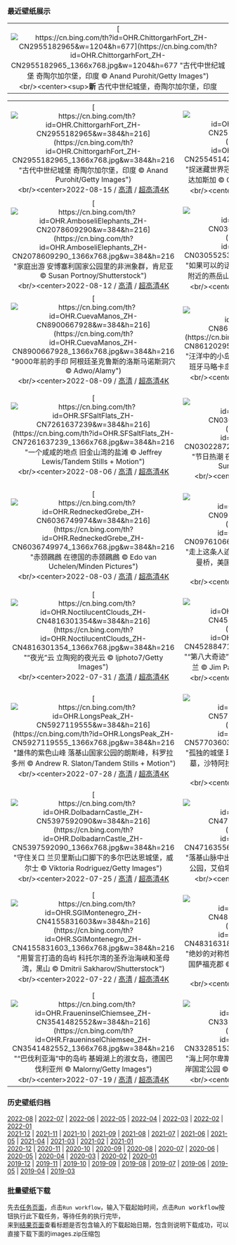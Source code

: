 ### 最近壁纸展示
||
|:---:|
|[![https://cn.bing.com/th?id=OHR.ChittorgarhFort_ZH-CN2955182965&w=1204&h=677](https://cn.bing.com/th?id=OHR.ChittorgarhFort_ZH-CN2955182965_1366x768.jpg&w=1204&h=677 "古代中世纪城堡&#10;奇陶尔加尔堡，印度&#10;© Anand Purohit/Getty Images")](https://cn.bing.com/search?q=%e5%a5%87%e9%99%b6%e5%b0%94%e5%8a%a0%e5%b0%94%e5%a0%a1&form=hpcapt&mkt=zh-cn&filters=HpDate:"20220814_1600")<br/><center><sup>**新**</sup>&nbsp;古代中世纪城堡，奇陶尔加尔堡，印度<center/>|

||||
|:---:|:---:|:---:|
|[![https://cn.bing.com/th?id=OHR.ChittorgarhFort_ZH-CN2955182965&w=384&h=216](https://cn.bing.com/th?id=OHR.ChittorgarhFort_ZH-CN2955182965_1366x768.jpg&w=384&h=216 "古代中世纪城堡&#10;奇陶尔加尔堡，印度&#10;© Anand Purohit/Getty Images")](https://cn.bing.com/search?q=%e5%a5%87%e9%99%b6%e5%b0%94%e5%8a%a0%e5%b0%94%e5%a0%a1&form=hpcapt&mkt=zh-cn&filters=HpDate:"20220814_1600")<br/><center>2022-08-15 / [高清](https://cn.bing.com/th?id=OHR.ChittorgarhFort_ZH-CN2955182965_1920x1200.jpg&w=1920&h=1200) / [超高清4K](https://cn.bing.com/th?id=OHR.ChittorgarhFort_ZH-CN2955182965_UHD.jpg&w=3840&h=2160)<center/>|[![https://cn.bing.com/th?id=OHR.PantherChameleon_ZH-CN2554514270&w=384&h=216](https://cn.bing.com/th?id=OHR.PantherChameleon_ZH-CN2554514270_1366x768.jpg&w=384&h=216 "捉迷藏世界冠军&#10;琥珀山国家公园里的豹变色龙，马达加斯加&#10;© Christian Ziegler/Minden Pictures")](https://cn.bing.com/search?q=%e8%b1%b9%e5%8f%98%e8%89%b2%e9%be%99&form=hpcapt&mkt=zh-cn&filters=HpDate:"20220813_1600")<br/><center>2022-08-14 / [高清](https://cn.bing.com/th?id=OHR.PantherChameleon_ZH-CN2554514270_1920x1200.jpg&w=1920&h=1200) / [超高清4K](https://cn.bing.com/th?id=OHR.PantherChameleon_ZH-CN2554514270_UHD.jpg&w=3840&h=2160)<center/>|[![https://cn.bing.com/th?id=OHR.LacMontagnon_ZH-CN8301464080&w=384&h=216](https://cn.bing.com/th?id=OHR.LacMontagnon_ZH-CN8301464080_1366x768.jpg&w=384&h=216 "一颗值得的心&#10;阿斯佩山谷中的蒙塔尼翁湖，法国&#10;© thieury/Adobe photo stock")](https://cn.bing.com/search?q=%e9%98%bf%e6%96%af%e4%bd%a9%e5%b1%b1%e8%b0%b7&form=hpcapt&mkt=zh-cn&filters=HpDate:"20220812_1600")<br/><center>2022-08-13 / [高清](https://cn.bing.com/th?id=OHR.LacMontagnon_ZH-CN8301464080_1920x1200.jpg&w=1920&h=1200) / [超高清8K](https://cn.bing.com/th?id=OHR.LacMontagnon_ZH-CN8301464080_UHD.jpg)<center/>|
|[![https://cn.bing.com/th?id=OHR.AmboseliElephants_ZH-CN2078609290&w=384&h=216](https://cn.bing.com/th?id=OHR.AmboseliElephants_ZH-CN2078609290_1366x768.jpg&w=384&h=216 "家庭出游&#10;安博塞利国家公园里的非洲象群，肯尼亚&#10;© Susan Portnoy/Shutterstock")](https://cn.bing.com/search?q=%e9%9d%9e%e6%b4%b2%e8%b1%a1&form=hpcapt&mkt=zh-cn&filters=HpDate:"20220811_1600")<br/><center>2022-08-12 / [高清](https://cn.bing.com/th?id=OHR.AmboseliElephants_ZH-CN2078609290_1920x1200.jpg&w=1920&h=1200) / [超高清4K](https://cn.bing.com/th?id=OHR.AmboseliElephants_ZH-CN2078609290_UHD.jpg&w=3840&h=2160)<center/>|[![https://cn.bing.com/th?id=OHR.MtTsubakuro_ZH-CN0305525340&w=384&h=216](https://cn.bing.com/th?id=OHR.MtTsubakuro_ZH-CN0305525340_1366x768.jpg&w=384&h=216 "如果可以的话，请拥抱一座山吧&#10;日本长野县安昙野附近的燕岳山&#10;© Joshua Hawley/Getty Images")](https://cn.bing.com/search?q=%e6%97%a5%e6%9c%ac%e9%95%bf%e9%87%8e%e5%8e%bf&form=hpcapt&mkt=zh-cn&filters=HpDate:"20220810_1600")<br/><center>2022-08-11 / [高清](https://cn.bing.com/th?id=OHR.MtTsubakuro_ZH-CN0305525340_1920x1200.jpg&w=1920&h=1200) / [超高清4K](https://cn.bing.com/th?id=OHR.MtTsubakuro_ZH-CN0305525340_UHD.jpg&w=3840&h=2160)<center/>|[![https://cn.bing.com/th?id=OHR.AnniversaryJTNP_ZH-CN9974030692&w=384&h=216](https://cn.bing.com/th?id=OHR.AnniversaryJTNP_ZH-CN9974030692_1366x768.jpg&w=384&h=216 "沙漠中的匕首？&#10;约书亚树，加利福尼亚州约书亚树国家公园&#10;© Tim Fitzharris/Minden Pictures")](https://cn.bing.com/search?q=%e7%ba%a6%e4%b9%a6%e4%ba%9a%e6%a0%91%e5%9b%bd%e5%ae%b6%e5%85%ac%e5%9b%ad+&form=hpcapt&mkt=zh-cn&filters=HpDate:"20220809_1600")<br/><center>2022-08-10 / [高清](https://cn.bing.com/th?id=OHR.AnniversaryJTNP_ZH-CN9974030692_1920x1200.jpg&w=1920&h=1200) / [超高清8K](https://cn.bing.com/th?id=OHR.AnniversaryJTNP_ZH-CN9974030692_UHD.jpg)<center/>|
|[![https://cn.bing.com/th?id=OHR.CuevaManos_ZH-CN8900667928&w=384&h=216](https://cn.bing.com/th?id=OHR.CuevaManos_ZH-CN8900667928_1366x768.jpg&w=384&h=216 "9000年前的手印&#10;阿根廷圣克鲁斯的洛斯马诺斯洞穴&#10;© Adwo/Alamy")](https://cn.bing.com/search?q=%e6%b4%9b%e6%96%af%e9%a9%ac%e8%af%ba%e6%96%af%e5%b2%a9%e7%94%bb&form=hpcapt&mkt=zh-cn&filters=HpDate:"20220808_1600")<br/><center>2022-08-09 / [高清](https://cn.bing.com/th?id=OHR.CuevaManos_ZH-CN8900667928_1920x1200.jpg&w=1920&h=1200) / [超高清4K](https://cn.bing.com/th?id=OHR.CuevaManos_ZH-CN8900667928_UHD.jpg&w=3840&h=2160)<center/>|[![https://cn.bing.com/th?id=OHR.EsPantaleu_ZH-CN8612029580&w=384&h=216](https://cn.bing.com/th?id=OHR.EsPantaleu_ZH-CN8612029580_1366x768.jpg&w=384&h=216 "汪洋中的小岛&#10;圣埃尔姆附近的潘塔留岛鸟瞰图，西班牙马略卡岛&#10;© Dimitri Weber/Azing航空公司")](https://cn.bing.com/search?q=%e9%a9%ac%e7%95%a5%e5%8d%a1%e5%b2%9b&form=hpcapt&mkt=zh-cn&filters=HpDate:"20220807_1600")<br/><center>2022-08-08 / [高清](https://cn.bing.com/th?id=OHR.EsPantaleu_ZH-CN8612029580_1920x1200.jpg&w=1920&h=1200) / [超高清4K](https://cn.bing.com/th?id=OHR.EsPantaleu_ZH-CN8612029580_UHD.jpg&w=3840&h=2160)<center/>|[![https://cn.bing.com/th?id=OHR.theBeginningofAutumn2022_ZH-CN9413449297&w=384&h=216](https://cn.bing.com/th?id=OHR.theBeginningofAutumn2022_ZH-CN9413449297_1366x768.jpg&w=384&h=216 "贴秋膘了吗？&#10;杭州西湖的古典中国园林&#10;© DANNY HU/Getty Images")](https://cn.bing.com/search?q=%e7%ab%8b%e7%a7%8b&form=hpcapt&mkt=zh-cn&filters=HpDate:"20220806_1600")<br/><center>2022-08-07 / [高清](https://cn.bing.com/th?id=OHR.theBeginningofAutumn2022_ZH-CN9413449297_1920x1200.jpg&w=1920&h=1200) / [超高清](https://cn.bing.com/th?id=OHR.theBeginningofAutumn2022_ZH-CN9413449297_UHD.jpg)<center/>|
|[![https://cn.bing.com/th?id=OHR.SFSaltFlats_ZH-CN7261637239&w=384&h=216](https://cn.bing.com/th?id=OHR.SFSaltFlats_ZH-CN7261637239_1366x768.jpg&w=384&h=216 "一个咸咸的地点&#10;旧金山湾的盐滩&#10;© Jeffrey Lewis/Tandem Stills + Motion")](https://cn.bing.com/search?q=%e6%97%a7%e9%87%91%e5%b1%b1%e6%b9%be&form=hpcapt&mkt=zh-cn&filters=HpDate:"20220805_1600")<br/><center>2022-08-06 / [高清](https://cn.bing.com/th?id=OHR.SFSaltFlats_ZH-CN7261637239_1920x1200.jpg&w=1920&h=1200) / [超高清4K](https://cn.bing.com/th?id=OHR.SFSaltFlats_ZH-CN7261637239_UHD.jpg&w=3840&h=2160)<center/>|[![https://cn.bing.com/th?id=OHR.MilitaryTattoo_ZH-CN0302287210&w=384&h=216](https://cn.bing.com/th?id=OHR.MilitaryTattoo_ZH-CN0302287210_1366x768.jpg&w=384&h=216 "节日热潮&#10;夜晚的爱丁堡城市天际线，苏格兰&#10;© Suranga Weeratuna/Alamy")](https://cn.bing.com/search?q=%e7%88%b1%e4%b8%81%e5%a0%a1%e8%be%b9%e7%bc%98%e8%89%ba%e6%9c%af%e8%8a%82&form=hpcapt&mkt=zh-cn&filters=HpDate:"20220804_1600")<br/><center>2022-08-05 / [高清](https://cn.bing.com/th?id=OHR.MilitaryTattoo_ZH-CN0302287210_1920x1200.jpg&w=1920&h=1200) / [超高清](https://cn.bing.com/th?id=OHR.MilitaryTattoo_ZH-CN0302287210_UHD.jpg)<center/>|[![https://cn.bing.com/th?id=OHR.QiXiFestival2022_ZH-CN2628111266&w=384&h=216](https://cn.bing.com/th?id=OHR.QiXiFestival2022_ZH-CN2628111266_1366x768.jpg&w=384&h=216 "最浪漫的中国传统节日&#10;上海浦东森林心形洞穴鸟瞰图，中国&#10;© Yaorusheng/Getty Images")](https://cn.bing.com/search?q=%e4%b8%83%e5%a4%95&form=hpcapt&mkt=zh-cn&filters=HpDate:"20220803_1600")<br/><center>2022-08-04 / [高清](https://cn.bing.com/th?id=OHR.QiXiFestival2022_ZH-CN2628111266_1920x1200.jpg&w=1920&h=1200) / [超高清4K](https://cn.bing.com/th?id=OHR.QiXiFestival2022_ZH-CN2628111266_UHD.jpg&w=3840&h=2160)<center/>|
|[![https://cn.bing.com/th?id=OHR.RedneckedGrebe_ZH-CN6036749974&w=384&h=216](https://cn.bing.com/th?id=OHR.RedneckedGrebe_ZH-CN6036749974_1366x768.jpg&w=384&h=216 "赤颈鸊鷉&#10;在德国的赤颈鸊鷉&#10;© Edo van Uchelen/Minden Pictures")](https://cn.bing.com/search?q=%e8%b5%a4%e9%a2%88%e9%b8%8a%e9%b7%89&form=hpcapt&mkt=zh-cn&filters=HpDate:"20220802_1600")<br/><center>2022-08-03 / [高清](https://cn.bing.com/th?id=OHR.RedneckedGrebe_ZH-CN6036749974_1920x1200.jpg&w=1920&h=1200) / [超高清4K](https://cn.bing.com/th?id=OHR.RedneckedGrebe_ZH-CN6036749974_UHD.jpg&w=3840&h=2160)<center/>|[![https://cn.bing.com/th?id=OHR.HickmanBridge_ZH-CN0976106691&w=384&h=216](https://cn.bing.com/th?id=OHR.HickmanBridge_ZH-CN0976106691_1366x768.jpg&w=384&h=216 "走上这条人迹常见的小径&#10;圆顶礁国家公园里的希克曼桥，美国犹他州&#10;© Tim Fitzharris/Minden Pictures")](https://cn.bing.com/search?q=%e5%9c%86%e9%a1%b6%e7%a4%81%e5%9b%bd%e5%ae%b6%e5%85%ac%e5%9b%ad&form=hpcapt&mkt=zh-cn&filters=HpDate:"20220801_1600")<br/><center>2022-08-02 / [高清](https://cn.bing.com/th?id=OHR.HickmanBridge_ZH-CN0976106691_1920x1200.jpg&w=1920&h=1200) / [超高清8K](https://cn.bing.com/th?id=OHR.HickmanBridge_ZH-CN0976106691_UHD.jpg)<center/>|[![https://cn.bing.com/th?id=OHR.LavaTube_ZH-CN5458469336&w=384&h=216](https://cn.bing.com/th?id=OHR.LavaTube_ZH-CN5458469336_1366x768.jpg&w=384&h=216 "世界上最活跃的火山&#10;漏出“天窗”的熔岩管，夏威夷火山国家公园&#10;© Tom Schwabel/Tandem Stills + Motion")](https://cn.bing.com/search?q=%e5%a4%8f%e5%a8%81%e5%a4%b7%e7%81%ab%e5%b1%b1%e5%9b%bd%e5%ae%b6%e5%85%ac%e5%9b%ad&form=hpcapt&mkt=zh-cn&filters=HpDate:"20220731_1600")<br/><center>2022-08-01 / [高清](https://cn.bing.com/th?id=OHR.LavaTube_ZH-CN5458469336_1920x1200.jpg&w=1920&h=1200) / [超高清4K](https://cn.bing.com/th?id=OHR.LavaTube_ZH-CN5458469336_UHD.jpg&w=3840&h=2160)<center/>|
|[![https://cn.bing.com/th?id=OHR.NoctilucentClouds_ZH-CN4816301354&w=384&h=216](https://cn.bing.com/th?id=OHR.NoctilucentClouds_ZH-CN4816301354_1366x768.jpg&w=384&h=216 "“夜光”云&#10;立陶宛的夜光云&#10;© ljphoto7/Getty Images")](https://cn.bing.com/search?q=%e5%a4%9c%e5%85%89%e4%ba%91&form=hpcapt&mkt=zh-cn&filters=HpDate:"20220730_1600")<br/><center>2022-07-31 / [高清](https://cn.bing.com/th?id=OHR.NoctilucentClouds_ZH-CN4816301354_1920x1200.jpg&w=1920&h=1200) / [超高清4K](https://cn.bing.com/th?id=OHR.NoctilucentClouds_ZH-CN4816301354_UHD.jpg&w=3840&h=2160)<center/>|[![https://cn.bing.com/th?id=OHR.FiordlandRainforest_ZH-CN4528847139&w=384&h=216](https://cn.bing.com/th?id=OHR.FiordlandRainforest_ZH-CN4528847139_1366x768.jpg&w=384&h=216 "“第八大奇迹”?&#10;米尔福德峡湾附近的徒步雨林，新西兰&#10;© Jim Patterson/Tandem Stills + Motion")](https://cn.bing.com/search?q=%e7%b1%b3%e5%b0%94%e7%a6%8f%e5%be%b7%e5%b3%a1%e6%b9%be&form=hpcapt&mkt=zh-cn&filters=HpDate:"20220729_1600")<br/><center>2022-07-30 / [高清](https://cn.bing.com/th?id=OHR.FiordlandRainforest_ZH-CN4528847139_1920x1200.jpg&w=1920&h=1200) / [超高清8K](https://cn.bing.com/th?id=OHR.FiordlandRainforest_ZH-CN4528847139_UHD.jpg)<center/>|[![https://cn.bing.com/th?id=OHR.FourTigresses_ZH-CN4095017352&w=384&h=216](https://cn.bing.com/th?id=OHR.FourTigresses_ZH-CN4095017352_1366x768.jpg&w=384&h=216 "一种罕见的条纹&#10;塔多巴老虎保护区里的老虎四姐妹，印度&#10;© Ashish Parmar/Alamy")](https://cn.bing.com/search?q=%e5%a1%94%e5%a4%9a%e5%b7%b4%e8%80%81%e8%99%8e%e4%bf%9d%e6%8a%a4%e5%8c%ba&form=hpcapt&mkt=zh-cn&filters=HpDate:"20220728_1600")<br/><center>2022-07-29 / [高清](https://cn.bing.com/th?id=OHR.FourTigresses_ZH-CN4095017352_1920x1200.jpg&w=1920&h=1200) / [超高清](https://cn.bing.com/th?id=OHR.FourTigresses_ZH-CN4095017352_UHD.jpg)<center/>|
|[![https://cn.bing.com/th?id=OHR.LongsPeak_ZH-CN5927119555&w=384&h=216](https://cn.bing.com/th?id=OHR.LongsPeak_ZH-CN5927119555_1366x768.jpg&w=384&h=216 "雄伟的紫色山峰&#10;落基山国家公园的朗斯峰，科罗拉多州&#10;© Andrew R. Slaton/Tandem Stills + Motion")](https://cn.bing.com/search?q=%e8%90%bd%e5%9f%ba%e5%b1%b1%e5%9b%bd%e5%ae%b6%e5%85%ac%e5%9b%ad&form=hpcapt&mkt=zh-cn&filters=HpDate:"20220727_1600")<br/><center>2022-07-28 / [高清](https://cn.bing.com/th?id=OHR.LongsPeak_ZH-CN5927119555_1920x1200.jpg&w=1920&h=1200) / [超高清4K](https://cn.bing.com/th?id=OHR.LongsPeak_ZH-CN5927119555_UHD.jpg&w=3840&h=2160)<center/>|[![https://cn.bing.com/th?id=OHR.NabateanTomb_ZH-CN5770360385&w=384&h=216](https://cn.bing.com/th?id=OHR.NabateanTomb_ZH-CN5770360385_1366x768.jpg&w=384&h=216 "孤独的城堡&#10;玛甸沙勒（也被称为黑格拉）的纳巴泰墓，沙特阿拉伯&#10;© Tuul & Bruno Morandi/Getty Images")](https://cn.bing.com/search?q=%e7%8e%9b%e7%94%b8%e6%b2%99%e5%8b%92&form=hpcapt&mkt=zh-cn&filters=HpDate:"20220726_1600")<br/><center>2022-07-27 / [高清](https://cn.bing.com/th?id=OHR.NabateanTomb_ZH-CN5770360385_1920x1200.jpg&w=1920&h=1200) / [超高清4K](https://cn.bing.com/th?id=OHR.NabateanTomb_ZH-CN5770360385_UHD.jpg&w=3840&h=2160&rf=LaDigue)<center/>|[![https://cn.bing.com/th?id=OHR.MangroveDay_ZH-CN5590436101&w=384&h=216](https://cn.bing.com/th?id=OHR.MangroveDay_ZH-CN5590436101_1366x768.jpg&w=384&h=216 "被人类遗忘的森林&#10;萨卢姆三角洲国家公园的红树林，塞内加尔共和国&#10;© mariusz_prusaczyk/Getty Images")](https://cn.bing.com/search?q=%e8%90%a8%e5%8d%a2%e5%a7%86%e4%b8%89%e8%a7%92%e6%b4%b2%e5%9b%bd%e5%ae%b6%e5%85%ac%e5%9b%ad&form=hpcapt&mkt=zh-cn&filters=HpDate:"20220725_1600")<br/><center>2022-07-26 / [高清](https://cn.bing.com/th?id=OHR.MangroveDay_ZH-CN5590436101_1920x1200.jpg&w=1920&h=1200) / [超高清4K](https://cn.bing.com/th?id=OHR.MangroveDay_ZH-CN5590436101_UHD.jpg&w=3840&h=2160)<center/>|
|[![https://cn.bing.com/th?id=OHR.DolbadarnCastle_ZH-CN5397592090&w=384&h=216](https://cn.bing.com/th?id=OHR.DolbadarnCastle_ZH-CN5397592090_1366x768.jpg&w=384&h=216 "守住关口&#10;兰贝里斯山口脚下的多尔巴达恩城堡，威尔士&#10;© Viktoria Rodriguez/Getty Images")](https://cn.bing.com/search?q=%e5%a8%81%e5%b0%94%e5%a3%ab&form=hpcapt&mkt=zh-cn&filters=HpDate:"20220724_1600")<br/><center>2022-07-25 / [高清](https://cn.bing.com/th?id=OHR.DolbadarnCastle_ZH-CN5397592090_1920x1200.jpg&w=1920&h=1200) / [超高清4K](https://cn.bing.com/th?id=OHR.DolbadarnCastle_ZH-CN5397592090_UHD.jpg&w=3840&h=2160)<center/>|[![https://cn.bing.com/th?id=OHR.TwoJackLake_ZH-CN4716355677&w=384&h=216](https://cn.bing.com/th?id=OHR.TwoJackLake_ZH-CN4716355677_1366x768.jpg&w=384&h=216 "落基山脉中出镜率最高的地方&#10;双杰克湖，班夫国家公园，艾伯塔省，加拿大&#10;© SnapRapid/Offset")](https://cn.bing.com/search?q=%e5%8f%8c%e6%9d%b0%e5%85%8b%e6%b9%96&form=hpcapt&mkt=zh-cn&filters=HpDate:"20220723_1600")<br/><center>2022-07-24 / [高清](https://cn.bing.com/th?id=OHR.TwoJackLake_ZH-CN4716355677_1920x1200.jpg&w=1920&h=1200) / [超高清](https://cn.bing.com/th?id=OHR.TwoJackLake_ZH-CN4716355677_UHD.jpg)<center/>|[![https://cn.bing.com/th?id=OHR.FoxgloveHawkmoth_ZH-CN4486704889&w=384&h=216](https://cn.bing.com/th?id=OHR.FoxgloveHawkmoth_ZH-CN4486704889_1366x768.jpg&w=384&h=216 "隐秘的传粉者&#10;毛地黄上的红天蛾&#10;© David Chapman/Alamy")](https://cn.bing.com/search?q=%e7%ba%a2%e5%a4%a9%e8%9b%be&form=hpcapt&mkt=zh-cn&filters=HpDate:"20220722_1600")<br/><center>2022-07-23 / [高清](https://cn.bing.com/th?id=OHR.FoxgloveHawkmoth_ZH-CN4486704889_1920x1200.jpg&w=1920&h=1200) / [超高清4K](https://cn.bing.com/th?id=OHR.FoxgloveHawkmoth_ZH-CN4486704889_UHD.jpg&w=3840&h=2160)<center/>|
|[![https://cn.bing.com/th?id=OHR.SGIMontenegro_ZH-CN4155831603&w=384&h=216](https://cn.bing.com/th?id=OHR.SGIMontenegro_ZH-CN4155831603_1366x768.jpg&w=384&h=216 "用誓言打造的岛屿&#10;科托尔湾的圣乔治海峡和圣母湾，黑山&#10;© Dmitrii Sakharov/Shutterstock")](https://cn.bing.com/search?q=%e7%a7%91%e6%89%98%e5%b0%94%e6%b9%be+%e5%9c%a3%e6%af%8d%e5%b2%a9&form=hpcapt&mkt=zh-cn&filters=HpDate:"20220721_1600")<br/><center>2022-07-22 / [高清](https://cn.bing.com/th?id=OHR.SGIMontenegro_ZH-CN4155831603_1920x1200.jpg&w=1920&h=1200) / [超高清4K](https://cn.bing.com/th?id=OHR.SGIMontenegro_ZH-CN4155831603_UHD.jpg&w=3840&h=2160)<center/>|[![https://cn.bing.com/th?id=OHR.AbbeyGardens_ZH-CN4831631801&w=384&h=216](https://cn.bing.com/th?id=OHR.AbbeyGardens_ZH-CN4831631801_1366x768.jpg&w=384&h=216 "绝妙的对称性&#10;伯里圣埃德蒙兹镇的修道院公园，英国萨福克郡&#10;© Charles Martinez/Amazing Aerial Agency")](https://cn.bing.com/search?q=%e4%bc%af%e9%87%8c%e5%9c%a3%e5%9f%83%e5%be%b7%e8%92%99%e5%85%b9%e4%bf%ae%e9%81%93%e9%99%a2&form=hpcapt&mkt=zh-cn&filters=HpDate:"20220720_1600")<br/><center>2022-07-21 / [高清](https://cn.bing.com/th?id=OHR.AbbeyGardens_ZH-CN4831631801_1920x1200.jpg&w=1920&h=1200) / [超高清4K](https://cn.bing.com/th?id=OHR.AbbeyGardens_ZH-CN4831631801_UHD.jpg&w=3840&h=2160)<center/>|[![https://cn.bing.com/th?id=OHR.MoonPhases_ZH-CN3779272016&w=384&h=216](https://cn.bing.com/th?id=OHR.MoonPhases_ZH-CN3779272016_1366x768.jpg&w=384&h=216 "人类迈出的一大步&#10;一组月相照片&#10;© Delpixart/Getty Images")](https://cn.bing.com/search?q=%e6%9c%88%e7%9b%b8&form=hpcapt&mkt=zh-cn&filters=HpDate:"20220719_1600")<br/><center>2022-07-20 / [高清](https://cn.bing.com/th?id=OHR.MoonPhases_ZH-CN3779272016_1920x1200.jpg&w=1920&h=1200) / [超高清8K](https://cn.bing.com/th?id=OHR.MoonPhases_ZH-CN3779272016_UHD.jpg)<center/>|
|[![https://cn.bing.com/th?id=OHR.FraueninselChiemsee_ZH-CN3541482552&w=384&h=216](https://cn.bing.com/th?id=OHR.FraueninselChiemsee_ZH-CN3541482552_1366x768.jpg&w=384&h=216 "“巴伐利亚海”中的岛屿&#10;基姆湖上的淑女岛，德国巴伐利亚州&#10;© Malorny/Getty Images")](https://cn.bing.com/search?q=%e5%9f%ba%e5%a7%86%e6%b9%96&form=hpcapt&mkt=zh-cn&filters=HpDate:"20220718_1600")<br/><center>2022-07-19 / [高清](https://cn.bing.com/th?id=OHR.FraueninselChiemsee_ZH-CN3541482552_1920x1200.jpg&w=1920&h=1200) / [超高清4K](https://cn.bing.com/th?id=OHR.FraueninselChiemsee_ZH-CN3541482552_UHD.jpg&w=3840&h=2160)<center/>|[![https://cn.bing.com/th?id=OHR.OmijimaIsland_ZH-CN3328515301&w=384&h=216](https://cn.bing.com/th?id=OHR.OmijimaIsland_ZH-CN3328515301_1366x768.jpg&w=384&h=216 "海上阿尔卑斯山&#10;布满奇石的青海岛，日本北长门海岸国定公园&#10;© Sean Pavone Photo/Adobe Stock")](https://cn.bing.com/search?q=%e9%95%bf%e9%97%a8+%e9%9d%92%e6%b5%b7%e5%b2%9b&form=hpcapt&mkt=zh-cn&filters=HpDate:"20220717_1600")<br/><center>2022-07-18 / [高清](https://cn.bing.com/th?id=OHR.OmijimaIsland_ZH-CN3328515301_1920x1200.jpg&w=1920&h=1200) / [超高清4K](https://cn.bing.com/th?id=OHR.OmijimaIsland_ZH-CN3328515301_UHD.jpg&w=3840&h=2160)<center/>|[![https://cn.bing.com/th?id=OHR.CoyoteButtes_ZH-CN3166159419&w=384&h=216](https://cn.bing.com/th?id=OHR.CoyoteButtes_ZH-CN3166159419_1366x768.jpg&w=384&h=216 "乘风破浪&#10;北狼丘里的\"波浪谷\"，美国亚利桑那州&#10;© Dennis Frates/Alamy")](https://cn.bing.com/search?q=%e7%be%8e%e5%9b%bd+%e6%b3%a2%e6%b5%aa%e8%b0%b7&form=hpcapt&mkt=zh-cn&filters=HpDate:"20220716_1600")<br/><center>2022-07-17 / [高清](https://cn.bing.com/th?id=OHR.CoyoteButtes_ZH-CN3166159419_1920x1200.jpg&w=1920&h=1200) / [超高清4K](https://cn.bing.com/th?id=OHR.CoyoteButtes_ZH-CN3166159419_UHD.jpg&w=3840&h=2160)<center/>|


### 历史壁纸归档
[2022-08](images/2022/2022-08.md) | [2022-07](images/2022/2022-07.md) | [2022-06](images/2022/2022-06.md) | [2022-05](images/2022/2022-05.md) | [2022-04](images/2022/2022-04.md) | [2022-03](images/2022/2022-03.md) | [2022-02](images/2022/2022-02.md) | [2022-01](images/2022/2022-01.md)  
[2021-12](images/2021/2021-12.md) | [2021-11](images/2021/2021-11.md) | [2021-10](images/2021/2021-10.md) | [2021-09](images/2021/2021-09.md) | [2021-08](images/2021/2021-08.md) | [2021-07](images/2021/2021-07.md) | [2021-06](images/2021/2021-06.md) | [2021-05](images/2021/2021-05.md) | [2021-04](images/2021/2021-04.md) | [2021-03](images/2021/2021-03.md) | [2021-02](images/2021/2021-02.md) | [2021-01](images/2021/2021-01.md)  
[2020-12](images/2020/2020-12.md) | [2020-11](images/2020/2020-11.md) | [2020-10](images/2020/2020-10.md) | [2020-09](images/2020/2020-09.md) | [2020-08](images/2020/2020-08.md) | [2020-07](images/2020/2020-07.md) | [2020-06](images/2020/2020-06.md) | [2020-05](images/2020/2020-05.md) | [2020-04](images/2020/2020-04.md) | [2020-03](images/2020/2020-03.md) | [2020-02](images/2020/2020-02.md) | [2020-01](images/2020/2020-01.md)  
[2019-12](images/2019/2019-12.md) | [2019-11](images/2019/2019-11.md) | [2019-10](images/2019/2019-10.md) | [2019-09](images/2019/2019-09.md) | [2019-08](images/2019/2019-08.md) | [2019-07](images/2019/2019-07.md) | [2019-06](images/2019/2019-06.md) | [2019-05](images/2019/2019-05.md) | [2019-04](images/2019/2019-04.md) | [2019-03](images/2019/2019-03.md)


### 批量壁纸下载
先去[任务页面](https://github.com/wefashe/image-save/actions/workflows/mydown.yml)，点击`Run workflow`，输入下载起始时间，点击<kbd>Run workflow</kbd>按钮执行此下载任务，等待任务的执行完毕，  
来到[结果页面](https://github.com/wefashe/image-save/releases/tag/down_zip_tag)查看标题是否包含输入的下载起始日期，包含则说明下载成功，可以直接下载下面的images.zip压缩包  
